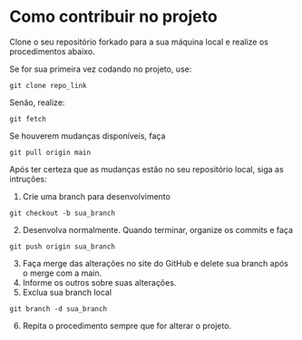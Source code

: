 # Como contribuir no projeto #

Clone o seu repositório forkado para a sua máquina local e realize os procedimentos abaixo.

Se for sua primeira vez codando no projeto, use:
```console
git clone repo_link
```
Senão, realize:
```console
git fetch
```
Se houverem mudanças disponíveis, faça
```console
git pull origin main
```

Após ter certeza que as mudanças estão no seu repositório local, siga as intruções:

1. Crie uma branch para desenvolvimento
```console
git checkout -b sua_branch
```
2. Desenvolva normalmente. Quando terminar, organize os commits e faça
```console
git push origin sua_branch
```
3. Faça merge das alterações no site do GitHub e delete sua branch após o merge com a main.
4. Informe os outros sobre suas alterações.
5. Exclua sua branch local
```console
git branch -d sua_branch
```
6. Repita o procedimento sempre que for alterar o projeto.
